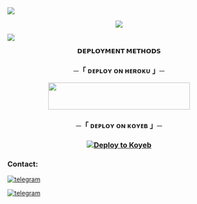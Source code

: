 <img src="https://user-images.githubusercontent.com/73097560/115834477-dbab4500-a447-11eb-908a-139a6edaec5c.gif">
<p align="center">
    <img src="https://files.catbox.moe/iou8gw.jpg">
</p>
<img src="https://user-images.githubusercontent.com/73097560/115834477-dbab4500-a447-11eb-908a-139a6edaec5c.gif">





<p align="center">
<b>𝗗𝗘𝗣𝗟𝗢𝗬𝗠𝗘𝗡𝗧 𝗠𝗘𝗧𝗛𝗢𝗗𝗦</b>
</p>

<h3 align="center">
    ─「 ᴅᴇᴩʟᴏʏ ᴏɴ ʜᴇʀᴏᴋᴜ 」─
</h3>

<p align="center"><a href="https://dashboard.heroku.com/new?template=https://github.com/Rani0086/Chatgptgoniwork"> <img src="https://img.shields.io/badge/Deploy%20On%20Heroku-green?style=for-the-badge&logo=heroku" width="320" height="60.45"/></a></p>



<h3 align="center">
    ─「 ᴅᴇᴩʟᴏʏ ᴏɴ ᴋᴏʏᴇʙ 」─
</h3>

<h3 align="center">
    
[![Deploy to Koyeb](https://www.koyeb.com/static/images/deploy/button.svg)](https://app.koyeb.com/deploy?name=Chatgptgoniwork&type=git&repository=rani0086%2Chatgptgoniwork&branch=main&builder=dockerfile&env%5BBOT_TOKEN%5D=&env%5BMONGO_URL%5D=&env%5BOWNER_ID%5D=&ports=8000%3Bhttp%3B%2F)

</h3>


### Contact:
<a href="https://t.me/xeno_kakarot">
    <img title="telegram" src="https://img.shields.io/badge/Son goku-%23000000.svg?&style=for-the-badge&logo=telegram&logoColor=61DAFB">
</a></p>
<a href="https://instagram.com/The_saiyans_prince">
    <img title="telegram" src="https://img.shields.io/badge/Prince vegeta-%23E4405F.svg?&style=for-the-badge&logo=telegram &logoColor=white">
</a>

